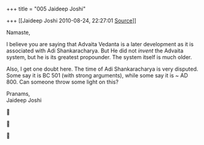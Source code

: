 +++
title = "005 Jaideep Joshi"

+++
[[Jaideep Joshi	2010-08-24, 22:27:01 [Source](https://groups.google.com/g/samskrita/c/s5dEjmePM6A)]]



Namaste,  
  
I believe you are saying that Advaita Vedanta is a later development as it is associated with Adi Shankaracharya. But He did not *invent* the Advaita system, but he is its greatest propounder. The system itself is much older.  
  
Also, I get one doubt here. The time of Adi Shankaracharya is very disputed. Some say it is BC 501 (with strong arguments), while some say it is \~ AD 800. Can someone throw some light on this?  
  
Pranams,  
Jaideep Joshi  
  
  







